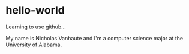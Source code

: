 # hello-world
Learning to use github...

My name is Nicholas Vanhaute and I'm a computer science major at the University of Alabama.
